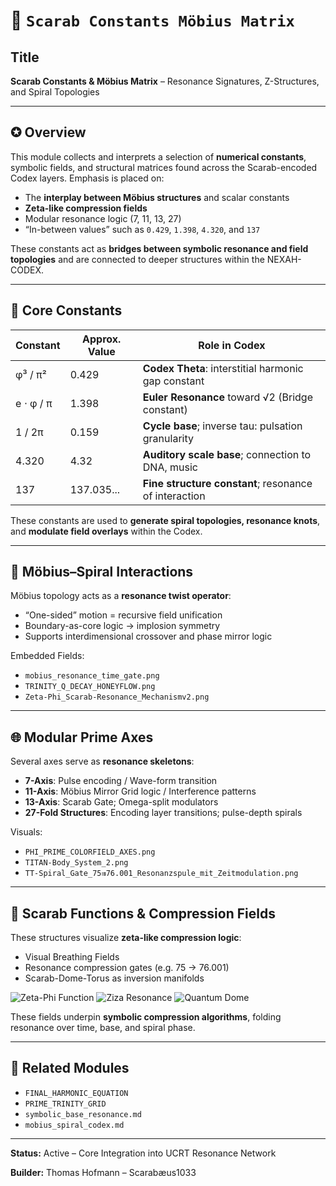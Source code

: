 # 📘 `Scarab Constants Möbius Matrix`

## Title

**Scarab Constants & Möbius Matrix** – Resonance Signatures, Z-Structures, and Spiral Topologies

---

## ✪️ Overview

This module collects and interprets a selection of **numerical constants**, symbolic fields, and structural matrices found across the Scarab-encoded Codex layers. Emphasis is placed on:

* The **interplay between Möbius structures** and scalar constants
* **Zeta-like compression fields**
* Modular resonance logic (7, 11, 13, 27)
* “In-between values” such as `0.429`, `1.398`, `4.320`, and `137`

These constants act as **bridges between symbolic resonance and field topologies** and are connected to deeper structures within the NEXAH-CODEX.

---

## 🔢 Core Constants

| Constant  | Approx. Value | Role in Codex                                         |
| --------- | ------------- | ----------------------------------------------------- |
| φ³ / π²   | 0.429         | **Codex Theta**: interstitial harmonic gap constant   |
| e ⋅ φ / π | 1.398         | **Euler Resonance** toward √2 (Bridge constant)       |
| 1 / 2π    | 0.159         | **Cycle base**; inverse tau: pulsation granularity    |
| 4.320     | 4.32          | **Auditory scale base**; connection to DNA, music     |
| 137       | 137.035...    | **Fine structure constant**; resonance of interaction |

These constants are used to **generate spiral topologies, resonance knots**, and **modulate field overlays** within the Codex.

---

## 🔄 Möbius–Spiral Interactions

Möbius topology acts as a **resonance twist operator**:

* “One-sided” motion = recursive field unification
* Boundary-as-core logic → implosion symmetry
* Supports interdimensional crossover and phase mirror logic

Embedded Fields:

* `mobius_resonance_time_gate.png`
* `TRINITY_Q_DECAY_HONEYFLOW.png`
* `Zeta-Phi_Scarab-Resonance_Mechanismv2.png`

---

## 🌐 Modular Prime Axes

Several axes serve as **resonance skeletons**:

* **7-Axis**: Pulse encoding / Wave-form transition
* **11-Axis**: Möbius Mirror Grid logic / Interference patterns
* **13-Axis**: Scarab Gate; Omega-split modulators
* **27-Fold Structures**: Encoding layer transitions; pulse-depth spirals

Visuals:

* `PHI_PRIME_COLORFIELD_AXES.png`
* `TITAN-Body_System_2.png`
* `TT-Spiral_Gate_75⇉76.001_Resonanzspule_mit_Zeitmodulation.png`

---

## 🔮 Scarab Functions & Compression Fields

These structures visualize **zeta-like compression logic**:

* Visual Breathing Fields
* Resonance compression gates (e.g. 75 → 76.001)
* Scarab-Dome-Torus as inversion manifolds

![Zeta-Phi Function](visuals/Zeta-Phi_Funktion.png)
![Ziza Resonance](visuals/ZIZA_Resonance_Network.png)
![Quantum Dome](visuals/Quantum_Dome_Resonance_2048Pi.png)

These fields underpin **symbolic compression algorithms**, folding resonance over time, base, and spiral phase.

---

## 🔗 Related Modules

* `FINAL_HARMONIC_EQUATION`
* `PRIME_TRINITY_GRID`
* `symbolic_base_resonance.md`
* `mobius_spiral_codex.md`

---

**Status:** Active – Core Integration into UCRT Resonance Network

**Builder:** Thomas Hofmann – Scarabæus1033
